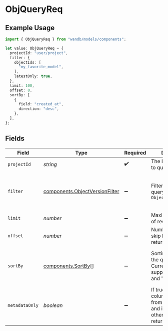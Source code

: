 # ObjQueryReq

## Example Usage

```typescript
import { ObjQueryReq } from "wandb/models/components";

let value: ObjQueryReq = {
  projectId: "user/project",
  filter: {
    objectIds: [
      "my_favorite_model",
    ],
    latestOnly: true,
  },
  limit: 100,
  offset: 0,
  sortBy: [
    {
      field: "created_at",
      direction: "desc",
    },
  ],
};
```

## Fields

| Field                                                                                               | Type                                                                                                | Required                                                                                            | Description                                                                                         | Example                                                                                             |
| --------------------------------------------------------------------------------------------------- | --------------------------------------------------------------------------------------------------- | --------------------------------------------------------------------------------------------------- | --------------------------------------------------------------------------------------------------- | --------------------------------------------------------------------------------------------------- |
| `projectId`                                                                                         | *string*                                                                                            | :heavy_check_mark:                                                                                  | The ID of the project to query                                                                      | user/project                                                                                        |
| `filter`                                                                                            | [components.ObjectVersionFilter](../../models/components/objectversionfilter.md)                    | :heavy_minus_sign:                                                                                  | Filter criteria for the query. See `ObjectVersionFilter`                                            | {<br/>"latest_only": true,<br/>"object_ids": [<br/>"my_favorite_model"<br/>]<br/>}                  |
| `limit`                                                                                             | *number*                                                                                            | :heavy_minus_sign:                                                                                  | Maximum number of results to return                                                                 | 100                                                                                                 |
| `offset`                                                                                            | *number*                                                                                            | :heavy_minus_sign:                                                                                  | Number of results to skip before returning                                                          | 0                                                                                                   |
| `sortBy`                                                                                            | [components.SortBy](../../models/components/sortby.md)[]                                            | :heavy_minus_sign:                                                                                  | Sorting criteria for the query results. Currently only supports 'object_id' and 'created_at'.       | [<br/>{<br/>"direction": "desc",<br/>"field": "created_at"<br/>}<br/>]                              |
| `metadataOnly`                                                                                      | *boolean*                                                                                           | :heavy_minus_sign:                                                                                  | If true, the `val` column is not read from the database and is empty.All other fields are returned. |                                                                                                     |